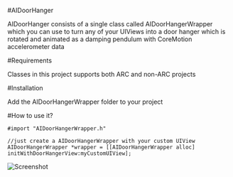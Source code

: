 #AIDoorHanger

AIDoorHanger consists of a single class called AIDoorHangerWrapper which you can use to turn any of your UIViews into a door hanger which is rotated and animated as a damping pendulum with CoreMotion accelerometer data

#Requirements

Classes in this project supports both ARC and non-ARC projects

#Installation

Add the AIDoorHangerWrapper folder to your project

#How to use it?

    #import "AIDoorHangerWrapper.h"
    
    //just create a AIDoorHangerWrapper with your custom UIView
    AIDoorHangerWrapper *wrapper = [[AIDoorHangerWrapper alloc] initWithDoorHangerView:myCustomUIView];
    

![Screenshot](http://f.cl.ly/items/453n0w130h0V2V1m2f0F/Pastebot%202013-01-05%2020.58.21%20PM.png)

